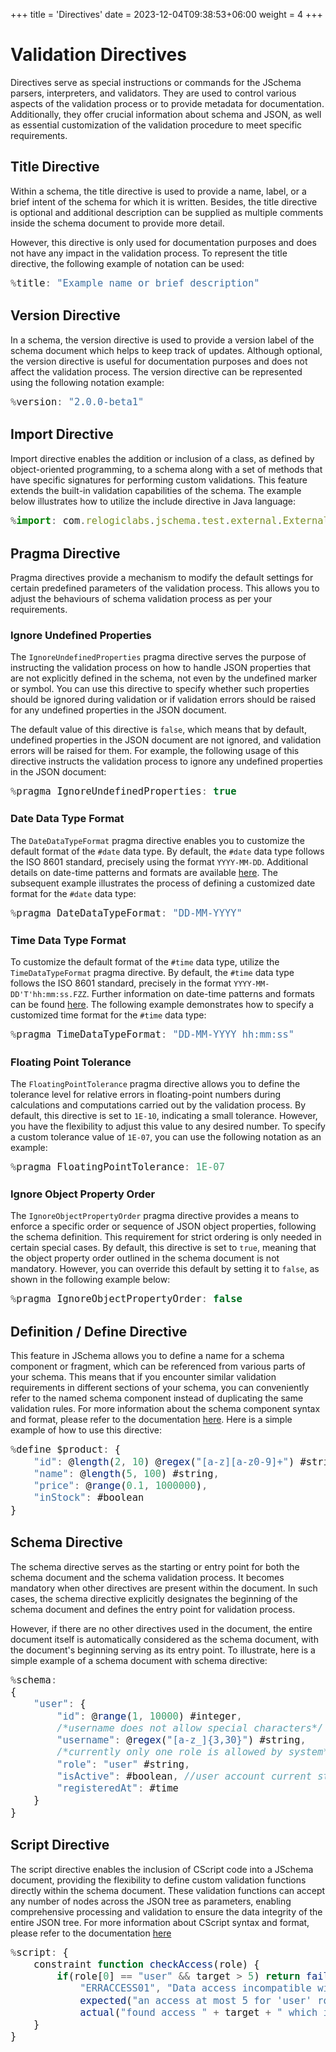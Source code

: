 +++
title = 'Directives'
date = 2023-12-04T09:38:53+06:00
weight = 4
+++

<style>
pre code { font-size: 1.1em; }
</style>

# Validation Directives
Directives serve as special instructions or commands for the JSchema parsers, interpreters, and validators. They are used to control various aspects of the validation process or to provide metadata for documentation. Additionally, they offer crucial information about schema and JSON, as well as essential customization of the validation procedure to meet specific requirements.

## Title Directive
Within a schema, the title directive is used to provide a name, label, or a brief intent of the schema for which it is written. Besides, the title directive is optional and additional description can be supplied as multiple comments inside the schema document to provide more detail.

However, this directive is only used for documentation purposes and does not have any impact in the validation process. To represent the title directive, the following example of notation can be used:
```js
%title: "Example name or brief description"
```

## Version Directive
In a schema, the version directive is used to provide a version label of the schema document which helps to keep track of updates. Although optional, the version directive is useful for documentation purposes and does not affect the validation process. The version directive can be represented using the following notation example:
```js
%version: "2.0.0-beta1"
```

## Import Directive
Import directive enables the addition or inclusion of a class, as defined by object-oriented programming, to a schema along with a set of methods that have specific signatures for performing custom validations. This feature extends the built-in validation capabilities of the schema. The example below illustrates how to utilize the include directive in Java language:
```js
%import: com.relogiclabs.jschema.test.external.ExternalFunctions
```

## Pragma Directive
Pragma directives provide a mechanism to modify the default settings for certain predefined parameters of the validation process. This allows you to adjust the behaviours of schema validation process as per your requirements.

### Ignore Undefined Properties
The `IgnoreUndefinedProperties` pragma directive serves the purpose of instructing the validation process on how to handle JSON properties that are not explicitly defined in the schema, not even by the undefined marker or symbol. You can use this directive to specify whether such properties should be ignored during validation or if validation errors should be raised for any undefined properties in the JSON document.

The default value of this directive is `false`, which means that by default, undefined properties in the JSON document are not ignored, and validation errors will be raised for them. For example, the following usage of this directive instructs the validation process to ignore any undefined properties in the JSON document:
```js
%pragma IgnoreUndefinedProperties: true
```

### Date Data Type Format
The `DateDataTypeFormat` pragma directive enables you to customize the default format of the `#date` data type. By default, the `#date` data type follows the ISO 8601 standard, precisely using the format `YYYY-MM-DD`. Additional details on date-time patterns and formats are available [here](/JSchema-Java/articles/datetime). The subsequent example illustrates the process of defining a customized date format for the `#date` data type:
```js
%pragma DateDataTypeFormat: "DD-MM-YYYY"
```

### Time Data Type Format
To customize the default format of the `#time` data type, utilize the `TimeDataTypeFormat` pragma directive. By default, the `#time` data type follows the ISO 8601 standard, precisely in the format `YYYY-MM-DD'T'hh:mm:ss.FZZ`. Further information on date-time patterns and formats can be found [here](/JSchema-Java/articles/datetime). The following example demonstrates how to specify a customized time format for the `#time` data type:
```js
%pragma TimeDataTypeFormat: "DD-MM-YYYY hh:mm:ss"
```

### Floating Point Tolerance
The `FloatingPointTolerance` pragma directive allows you to define the tolerance level for relative errors in floating-point numbers during calculations and computations carried out by the validation process. By default, this directive is set to `1E-10`, indicating a small tolerance. However, you have the flexibility to adjust this value to any desired number. To specify a custom tolerance value of `1E-07`, you can use the following notation as an example:
```js
%pragma FloatingPointTolerance: 1E-07
```

### Ignore Object Property Order
The `IgnoreObjectPropertyOrder` pragma directive provides a means to enforce a specific order or sequence of JSON object properties, following the schema definition. This requirement for strict ordering is only needed in certain special cases. By default, this directive is set to `true`, meaning that the object property order outlined in the schema document is not mandatory. However, you can override this default by setting it to `false`, as shown in the following example below:
```js
%pragma IgnoreObjectPropertyOrder: false
```

## Definition / Define Directive
This feature in JSchema allows you to define a name for a schema component or fragment, which can be referenced from various parts of your schema. This means that if you encounter similar validation requirements in different sections of your schema, you can conveniently refer to the named schema component instead of duplicating the same validation rules. For more information about the schema component syntax and format, please refer to the documentation [here](/JSchema-Java/articles/components). Here is a simple example of how to use this directive:
```js
%define $product: {
    "id": @length(2, 10) @regex("[a-z][a-z0-9]+") #string,
    "name": @length(5, 100) #string,
    "price": @range(0.1, 1000000),
    "inStock": #boolean
}
```

## Schema Directive
The schema directive serves as the starting or entry point for both the schema document and the schema validation process. It becomes mandatory when other directives are present within the document. In such cases, the schema directive explicitly designates the beginning of the schema document and defines the entry point for validation process.

However, if there are no other directives used in the document, the entire document itself is automatically considered as the schema document, with the document's beginning serving as its entry point. To illustrate, here is a simple example of a schema document with schema directive:
```js
%schema:
{
    "user": {
        "id": @range(1, 10000) #integer,
        /*username does not allow special characters*/
        "username": @regex("[a-z_]{3,30}") #string,
        /*currently only one role is allowed by system*/
        "role": "user" #string,
        "isActive": #boolean, //user account current status
        "registeredAt": #time
    }
}
```

## Script Directive
The script directive enables the inclusion of CScript code into a JSchema document, providing the flexibility to define custom validation functions directly within the schema document. These validation functions can accept any number of nodes across the JSON tree as parameters, enabling comprehensive processing and validation to ensure the data integrity of the entire JSON tree. For more information about CScript syntax and format, please refer to the documentation [here](/JSchema-Java/articles/cscript)
```js
%script: {
    constraint function checkAccess(role) {
        if(role[0] == "user" && target > 5) return fail(
            "ERRACCESS01", "Data access incompatible with 'user' role",
            expected("an access at most 5 for 'user' role"),
            actual("found access " + target + " which is greater than 5"));
    }
}
```